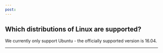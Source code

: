 ```yaml
---
post: 
---
```


## Which distributions of Linux are supported?

We currently only support Ubuntu - the officially supported version is 16.04.

* * *

